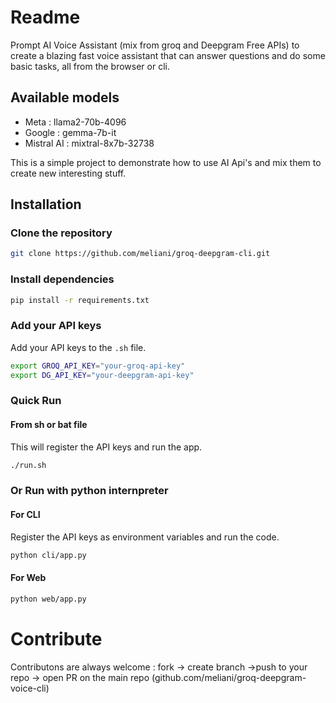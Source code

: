 # Readme

Prompt AI Voice Assistant (mix from groq and Deepgram Free APIs) to create a blazing fast voice assistant that can answer questions and do some basic tasks, all from the browser or cli.

## Available models

- Meta : llama2-70b-4096
- Google : gemma-7b-it
- Mistral AI : mixtral-8x7b-32738

This is a simple project to demonstrate how to use AI Api's and mix them to create new interesting stuff.

## Installation

### Clone the repository

```bash
git clone https://github.com/meliani/groq-deepgram-cli.git
```

### Install dependencies

```bash
pip install -r requirements.txt
```

### Add your API keys

Add your API keys to the `.sh` file.

```bash
export GROQ_API_KEY="your-groq-api-key"
export DG_API_KEY="your-deepgram-api-key"
```

### Quick Run

#### From sh or bat file

This will register the API keys and run the app.

```bash
./run.sh
```

### Or Run with python internpreter

#### For CLI

Register the API keys as environment variables and run the code.

```bash
python cli/app.py
```

#### For Web

```bash
python web/app.py
```

# Contribute

Contributons are always welcome : fork -> create branch ->push to your repo -> open PR on the main repo (github.com/meliani/groq-deepgram-voice-cli)
